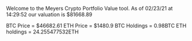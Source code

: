 Welcome to the Meyers Crypto Portfolio Value tool. 
As of 02/23/21 at 14:29:52 our valuation is $81668.89 

BTC Price = $46682.61
 ETH Price = $1480.9
BTC Holdings = 0.98BTC
 ETH holdings = 24.255477532ETH 
